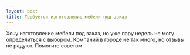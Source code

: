 ```yaml
---
layout: post 
title: Требуется изготовление мебели под заказ 
--- 
```

Хочу изготовление мебели под заказ, но уже пару недель не могу определиться с выбором. Компаний в городе не так много, но отзывы не радуют. Помогите советом.